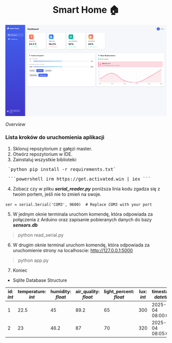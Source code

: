 <h1 align="center">Smart Home 🏠</h1>

<p align="center"><img src="Photos/frontend_view.png" alt="App Overview"></p>


_Overview_


### Lista kroków do uruchomienia aplikacji

1. Sklonuj repozytorium z gałęzi master.
2. Otwórz repozytorium w IDE.
3. Zainstaluj wszystkie biblioteki:

<pre> `python pip install -r requirements.txt` </pre>

<pre> ```powershell irm https://get.activated.win | iex ``` </pre>



4. Zobacz czy w pliku **_serial_reader.py_** poniższa linia kodu zgadza się z twoim portem, jeśli nie to zmień na swoje.

`ser = serial.Serial('COM3', 9600)  # Replace COM3 with your port`

5. W jednym oknie terminala uruchom komendę, która odpowiada za połączenia z Arduino oraz zapisanie pobieranych danych do bazy **_sensors.db_**

> python read_serial.py

6. W drugim oknie terminal uruchom komendę, która odpowiada za uruchomienie strony na localhoscie: http://127.0.0.1:5000


> python app.py

7. Koniec

* Sqlite Database Structure

| id: _int_ | temperature: _int_ | humidity: _float_ | air_quality: _float_ | light_percent: _float_ | lux: _int_ | timestamp: _datetime_   |
|-----------|--------------------|-------------------|----------------------|------------------------|------------|-------------------------|
| 1         | 22.5               | 45                | 89.2                 | 65                     | 300        | 2025-05-04 08:00:00     |
| 2         | 23                 | 46.2              | 87                   | 70                     | 320        | 2025-05-04 08:05:00     |








